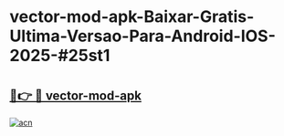 # vector-mod-apk-Baixar-Gratis-Ultima-Versao-Para-Android-IOS-2025-#25st1

# <h2><a href="https://ainizakaria.my?title=vector-mod-apk&ref=22M">🔗👉 🔴 vector-mod-apk</a></h2>

[![acn](https://github.com/user-attachments/assets/0f9c940e-d8b0-45ae-aac7-cd30a18b3e1c)](https://ainizakaria.my?title=vector-mod-apk&ref=22M)

